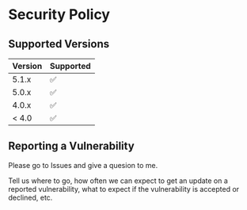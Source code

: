 # Security Policy

## Supported Versions


| Version | Supported          |
| ------- | ------------------ |
| 5.1.x   | :white_check_mark: |
| 5.0.x   | :white_check_mark: |
| 4.0.x   | :white_check_mark: |
| < 4.0   | :white_check_mark: |

## Reporting a Vulnerability

Please go to Issues and give a quesion to me.

Tell us where to go, how often we can expect to get an update on a
reported vulnerability, what to expect if the vulnerability is accepted or
declined, etc.
